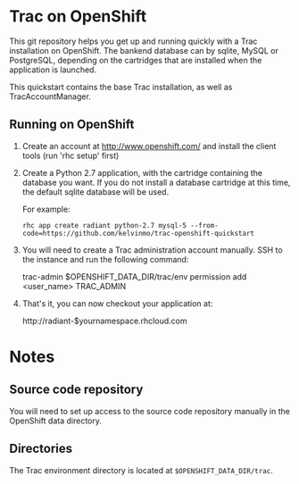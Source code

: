 Trac on OpenShift
=================

This git repository helps you get up and running quickly with a Trac installation
on OpenShift.  The bankend database can by sqlite, MySQL or PostgreSQL, depending on
the cartridges that are installed when the application is launched.

This quickstart contains the base Trac installation, as well as TracAccountManager.

Running on OpenShift
--------------------

1. Create an account at http://www.openshift.com/ and install the client tools (run 'rhc setup' first)

2. Create a Python 2.7 application, with the cartridge containing the database you want.
   If you do not install a database cartridge at this time, the default sqlite database will be used.

   For example:

       rhc app create radiant python-2.7 mysql-5 --from-code=https://github.com/kelvinmo/trac-openshift-quickstart

3. You will need to create a Trac administration account manually.  SSH to the instance and run the
   following command:

   trac-admin $OPENSHIFT_DATA_DIR/trac/env permission add <user_name> TRAC_ADMIN

4. That's it, you can now checkout your application at:

    http://radiant-$yournamespace.rhcloud.com
    

Notes
=====

Source code repository
----------------------

You will need to set up access to the source code repository manually in the OpenShift data
directory.


Directories
-----------

The Trac environment directory is located at `$OPENSHIFT_DATA_DIR/trac`.

